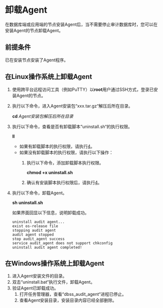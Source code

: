 # 卸载Agent<a name="dbss_01_0199"></a>

在数据库端或应用端的节点安装Agent后，当不需要停止审计数据库时，您可以在安装Agent的节点卸载Agent。

## 前提条件<a name="section070891116319"></a>

已在安装节点安装了Agent程序。

## 在Linux操作系统上卸载Agent<a name="section7772833173515"></a>

1.  使用跨平台远程访问工具（例如PuTTY）以**root**用户通过SSH方式，登录已安装Agent的节点。
2.  执行以下命令，进入Agent安装包“xxx.tar.gz“解压后所在目录。

    **cd** _Agent安装包解压后所在目录_

3.  执行以下命令，查看是否有卸载脚本“uninstall.sh“的执行权限。

    **ll**

    -   如果有卸载脚本的执行权限，请执行[4](#li144058161155)。
    -   如果没有卸载脚本的执行权限，请执行以下操作：
        1.  执行以下命令，添加卸载脚本执行权限。

            **chmod +x uninstall.sh**

        2.  确认有安装脚本执行权限后，请执行[4](#li144058161155)。

4.  <a name="li144058161155"></a>执行以下命令，卸载Agent。

    **sh** **uninstall.sh**

    如果界面回显以下信息，说明卸载成功。

    ```
    uninstall audit agent...
    exist os-release file
    stopping audit agent
    audit agent stopped
    stop audit_agent success
    service audit_agent does not support chkconfig
    uninstall audit agent completed!
    ```


## 在Windows操作系统上卸载Agent<a name="section11227183015414"></a>

1.  进入Agent安装文件的目录。
2.  双击“uninstall.bat“执行文件，卸载Agent。
3.  验证Agent已卸载成功。
    1.  打开任务管理器，查看“dbss\_audit\_agent“进程已停止。
    2.  查看Agent安装目录，安装目录内容已经全部删除。


